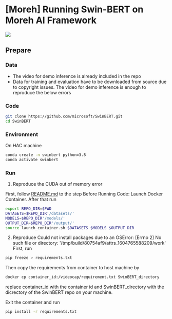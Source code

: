 # [Moreh] Running Swin-BERT on Moreh AI Framework
![](https://badgen.net/badge/Moreh-HAC/failed/red)

## Prepare

### Data
- The video for demo inference is already included in the repo
- Data for training and evaluation have to be downloaded from source due to copyright issues. The video for demo inference is enough to reproduce the below errors

### Code
```bash
git clone https://github.com/microsoft/SwinBERT.git
cd SwinBERT
```
### Environment
On HAC machine
```bash
conda create -n swinbert python=3.8
conda activate swinbert
```
### Run
1. Reproduce the CUDA out of memory error

First, follow [README.md](https://github.com/thuc-moreh/SwinBERT/blob/main/README.md) to the step Before Running Code: Launch Docker Container.
After that run
```bash
export REPO_DIR=$PWD
DATASETS=$REPO_DIR'/datasets/'
MODELS=$REPO_DIR'/models/'
OUTPUT_DIR=$REPO_DIR'/output/'
source launch_container.sh $DATASETS $MODELS $OUTPUT_DIR
```
2. Reproduce Could not install packages due to an OSError: [Errno 2] No such file or directory: '/tmp/build/80754af9/attrs_1604765588209/work'
First, run
```bash
pip freeze > requirements.txt 
```
Then copy the requirements from container to host machine by 
```bash
docker cp container_id:/videocap/requirement.txt SwinBERT_directory
```
replace container_id with the container id and SwinBERT_directory with the dicrectory of the SwinBERT repo on your machine.

Exit the container and run
```bash
pip install -r requirements.txt
```
